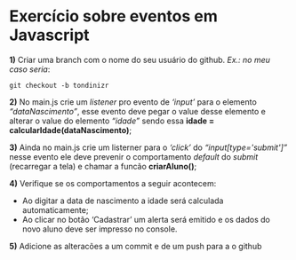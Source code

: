 
# Exercício sobre eventos em Javascript

**1)** Criar uma branch com o nome do seu usuário do github. *Ex.: no meu caso seria*:  

```git
git checkout -b tondinizr
```

**2)** No main.js crie um *listener* pro evento de *‘input’* para o elemento *“dataNascimento”*, esse evento deve pegar o value desse elemento e alterar o value do elemento  *“idade”* sendo essa **idade = calcularIdade(dataNascimento)**;

**3)** Ainda no main.js crie um listerner para o *‘click’* do *“input[type='submit']”* nesse evento ele deve prevenir o comportamento *default* do *submit* (recarregar a tela) e chamar a funcão **criarAluno()**;

**4)** Verifique se os comportamentos a seguir acontecem:

- Ao digitar a data de nascimento a idade será calculada automaticamente;
- Ao clicar no botão ‘Cadastrar’ um alerta será emitido e os dados do novo aluno deve ser impresso no console.

**5)** Adicione as alteracões a um commit e de um push para a o github
